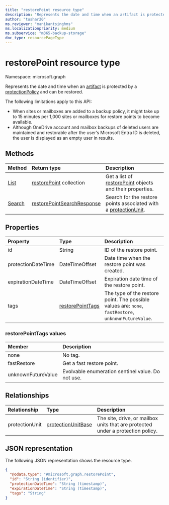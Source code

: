 ```yaml
---
title: "restorePoint resource type"
description: "Represents the date and time when an artifact is protected by a protectionPolicy and can be restored."
author: "tushar20"
ms.reviewer: "manikantsinghms"
ms.localizationpriority: medium
ms.subservice: "m365-backup-storage"
doc_type: resourcePageType
---
```


# restorePoint resource type

Namespace: microsoft.graph

Represents the date and time when an [artifact](../resources/restoreartifactbase.md) is protected by a [protectionPolicy](../resources/protectionpolicybase.md) and can be restored.

The following limitations apply to this API:

- When sites or mailboxes are added to a backup policy, it might take up to 15 minutes per 1,000 sites or mailboxes for restore points to become available.
- Although OneDrive account and mailbox backups of deleted users are maintained and restorable after the user’s Microsoft Entra ID is deleted, the user is displayed as an empty user in results.

## Methods

|Method|Return type|Description|
|:---|:---|:---|
|[List](../api/backuprestoreroot-list-restorepoints.md)|[restorePoint](../resources/restorepoint.md) collection|Get a list of [restorePoint](../resources/restorepoint.md) objects and their properties.|
|[Search](../api/restorepoint-search.md)|[restorePointSearchResponse](../resources/restorepointsearchresponse.md)|Search for the restore points associated with a [protectionUnit](../resources/protectionunitbase.md).|

## Properties

|Property|Type|Description|
|:---|:---|:---|
|id|String|ID of the restore point.|
|protectionDateTime|DateTimeOffset|Date time when the restore point was created.|
|expirationDateTime|DateTimeOffset|Expiration date time of the restore point.|
|tags|[restorePointTags](../resources/restorepoint.md#restorepointtags-values)|The type of the restore point. The possible values are: `none`, `fastRestore`, `unknownFutureValue`.|

### restorePointTags values

|Member | Description |
|:------|:------------|
|none   | No tag.      |
|fastRestore | Get a fast restore point.|
|unknownFutureValue | Evolvable enumeration sentinel value. Do not use.|

## Relationships

|Relationship|Type|Description|
|:---|:---|:---|
|protectionUnit|[protectionUnitBase](../resources/protectionunitbase.md)|The site, drive, or mailbox units that are protected under a protection policy.|

## JSON representation

The following JSON representation shows the resource type.
<!-- {
  "blockType": "resource",
  "keyProperty": "id",
  "@odata.type": "microsoft.graph.restorePoint",
  "baseType": "microsoft.graph.entity",
  "openType": false
}
-->
``` json
{
  "@odata.type": "#microsoft.graph.restorePoint",
  "id": "String (identifier)",
  "protectionDateTime": "String (timestamp)",
  "expirationDateTime": "String (timestamp)",
  "tags": "String"
}
```
